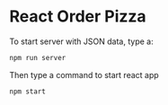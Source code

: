 # React Order Pizza
To start server with JSON data, type a:
```javascript
npm run server
```
Then type a command to start react app
```javascript
npm start
```